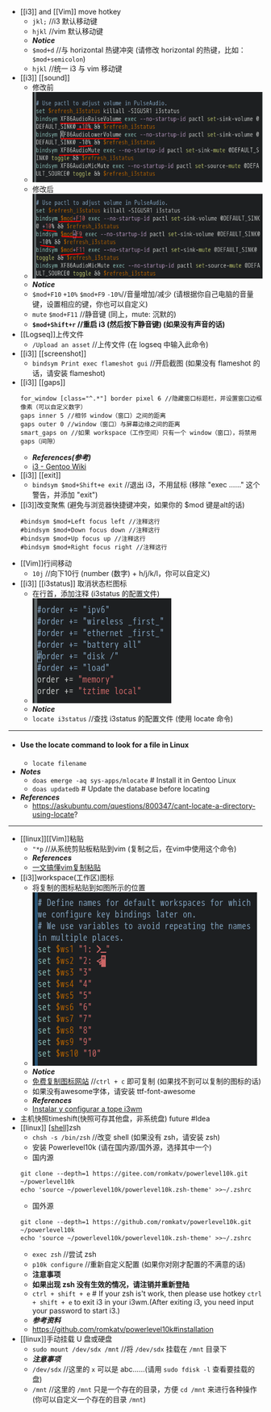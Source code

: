 - [[i3]] and [[Vim]] move hotkey
  * `jkl;` //i3 默认移动键
  * `hjkl` //vim 默认移动键
  * ***Notice***
  * `$mod+d` //与 horizontal 热键冲突 (请修改 horizontal 的热键，比如：`$mod+semicolon`)
  * `hjkl` //统一 i3 与 vim 移动键
- [[i3]] [[sound]]
  * 修改前 
  * ![image.png](../assets/image_1661396054219_0.png) 
  * 修改后 
  * ![image.png](../assets/image_1661396138481_0.png) 
  * ***Notice***
  * `$mod+F10` `+10%` `$mod+F9` `-10%`//音量增加/减少 (请根据你自己电脑的音量键，设置相应的键，你也可以自定义)
  * `mute` `$mod+F11` //静音键 (同上，mute: 沉默的)
  * **`$mod+Shift+r` //重启 i3 (然后按下静音键) (如果没有声音的话)**
- [[Logseq]]上传文件
  * `/Upload an asset` //上传文件 (在 logseq 中输入此命令)
- [[i3]] [[screenshot]]
  * `bindsym Print exec flameshot gui` //开启截图 (如果没有 flameshot 的话，请安装 flameshot)
- [[i3]] [[gaps]]
  ```
  for_window [class="^.*"] border pixel 6 //隐藏窗口标题栏，并设置窗口边框像素（可以自定义数字）
  gaps inner 5 //相邻 window（窗口）之间的距离
  gaps outer 0 //window（窗口）与屏幕边缘之间的距离
  smart_gaps on //如果 workspace（工作空间）只有一个 window（窗口），将禁用 gaps（间隙）
  ```
  * ***References(参考)***
  * [i3 - Gentoo Wiki](https://wiki.gentoo.org/wiki/I3#Configuring_gaps_between_tiled_windows_.28i3-gaps_only.29 "i3 - Gentoo Wiki")
- [[i3]] [[exit]]
  * `bindsym $mod+Shift+e exit` //退出 i3，不用鼠标 (移除 "exec ……" 这个警告，并添加 "exit")
- [[i3]]改变聚焦 (避免与浏览器快捷键冲突，如果你的 $mod 键是alt的话)
  ```
  #bindsym $mod+Left focus left //注释这行
  #bindsym $mod+Down focus down //注释这行
  #bindsym $mod+Up focus up //注释这行
  #bindsym $mod+Right focus right //注释这行
  ```
- [[Vim]]行间移动
  * `10j` //向下10行 (number (数字) + h/j/k/l，你可以自定义)
- [[i3]] [[i3status]] 取消状态栏图标
  * 在行首，添加注释 (i3status 的配置文件) 
  * ![image.png](../assets/image_1661412904312_0.png)
  * ***Notice***
  * `locate i3status` //查找 i3status 的配置文件 (使用 locate 命令)
- ---
- #### Use the locate command to look for a file in Linux
    - `locate filename`
- ***Notes***
    - `doas emerge -aq sys-apps/mlocate` # Install it in Gentoo Linux
    - `doas updatedb` # Update the database before locating
- ***References***
    - https://askubuntu.com/questions/800347/cant-locate-a-directory-using-locate?
- ---
- [[linux]][[Vim]]粘贴
  * `"*p` //从系统剪贴板粘贴到vim (复制之后，在vim中使用这个命令)
  * ***References***
  * [一文搞懂vim复制粘贴](https://www.cnblogs.com/huahuayu/p/12235242.html "一文搞懂vim复制粘贴")
- [[i3]]workspace(工作区)图标
  * 将复制的图标粘贴到如图所示的位置
  * ![image.png](../assets/image_1661419717703_0.png) 
  * ***Notice***
  * [免费复制图标网站](https://fontawesome.com/cheatsheet "Cheatsheet - Font Awesome") //`ctrl + c` 即可复制 (如果找不到可以复制的图标的话)
  * 如果没有awesome字体，请安装 ttf-font-awesome
  * ***References***
  * [Instalar y configurar a tope i3wm](https://www.youtube.com/watch?v=Bw5sDLOvN20&ab_channel=GerryStudios)
- 主机快照timeshift(快照可存其他盘，非系统盘) future #Idea
- [[linux]] [[shell]](命令解析器)zsh
  * `chsh -s /bin/zsh` //改变 shell (如果没有 zsh，请安装 zsh)
  * 安装 Powerlevel10k (请在国内源/国外源，选择其中一个)
  * 国内源
  ```
  git clone --depth=1 https://gitee.com/romkatv/powerlevel10k.git ~/powerlevel10k
  echo 'source ~/powerlevel10k/powerlevel10k.zsh-theme' >>~/.zshrc
  ```
  * 国外源
  ```
  git clone --depth=1 https://github.com/romkatv/powerlevel10k.git ~/powerlevel10k
  echo 'source ~/powerlevel10k/powerlevel10k.zsh-theme' >>~/.zshrc
  ```
  * `exec zsh` //尝试 zsh
  * `p10k configure` //重新自定义配置 (如果你对刚才配置的不满意的话)
  * **注意事项**
  * **如果出现 zsh 没有生效的情况，请注销并重新登陆**
  * `ctrl + shift + e` # If your zsh is't work, then please use hotkey `ctrl + shift + e` to exit i3 in your i3wm.(After exiting i3, you need input your password to start i3.)
  * ***参考资料***
  * https://github.com/romkatv/powerlevel10k#installation
- [[linux]]手动挂载 U 盘或硬盘
  * `sudo mount /dev/sdx /mnt` //将 `/dev/sdx` 挂载在 `/mnt` 目录下
  * ***注意事项***
  * `/dev/sdx` //这里的 `x` 可以是 abc……(请用 `sudo fdisk -l` 查看要挂载的盘)
  * `/mnt` //这里的 `/mnt` 只是一个存在的目录，方便 `cd /mnt` 来进行各种操作 (你可以自定义一个存在的目录 `/mnt`)
